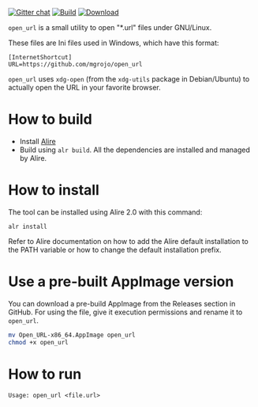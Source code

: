 [![Gitter chat](https://badges.gitter.im/gitterHQ/gitter.png)](https://gitter.im/ada-lang/Lobby)
[![Build](https://github.com/mgrojo/open_url/actions/workflows/main.yml/badge.svg)](https://github.com/mgrojo/open_url/actions/workflows/main.yml)
[![Download][download-img]][download]


`open_url` is a small utility to open "*.url" files under GNU/Linux.

These files are Ini files used in Windows, which have this format:
```
[InternetShortcut]
URL=https://github.com/mgrojo/open_url
```

`open_url` uses `xdg-open` (from the `xdg-utils` package in Debian/Ubuntu) to actually open the
URL in your favorite browser.


# How to build

- Install [Alire](https://alire.ada.dev/)
- Build using `alr build`. All the dependencies are installed and managed by Alire.

# How to install

The tool can be installed using Alire 2.0 with this command:
```
alr install
```
Refer to Alire documentation on how to add the Alire default installation to the PATH variable
or how  to change the default installation prefix.

# Use a pre-built AppImage version

You can download a pre-build AppImage from the Releases section in GitHub. For using the file,
give it execution permissions and rename it to `open_url`.
```sh
mv Open_URL-x86_64.AppImage open_url
chmod +x open_url
```

# How to run
```
Usage: open_url <file.url>
```


  [download-img]: https://img.shields.io/github/downloads/mgrojo/open_url/total.svg
  [download]: https://github.com/mgrojo/open_url/releases
